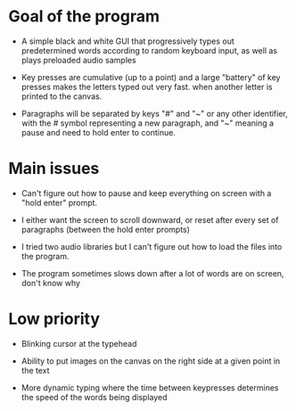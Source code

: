 # Goal of the program

* A simple black and white GUI that progressively types out
  predetermined words according to random keyboard input, as well as
  plays preloaded audio samples

* Key presses are cumulative (up to a point) and a large "battery" of
  key presses makes the letters typed out very fast.  when another
  letter is printed to the canvas.

* Paragraphs will be separated by keys "#" and "~" or any other
  identifier, with the # symbol representing a new paragraph, and "~"
  meaning a pause and need to hold enter to continue.

# Main issues

* Can't figure out how to pause and keep everything on screen with a
  "hold enter" prompt.

* I either want the screen to scroll downward, or reset after every
  set of paragraphs (between the hold enter prompts)

* I tried two audio libraries but I can't figure out how to load the
  files into the program.

* The program sometimes slows down after a lot of words are on screen,
  don't know why

# Low priority

* Blinking cursor at the typehead

* Ability to put images on the canvas on the right side at a given
  point in the text

* More dynamic typing where the time between keypresses determines the
  speed of the words being displayed
